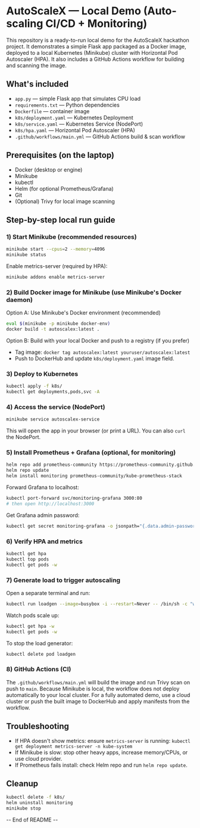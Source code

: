 # AutoScaleX — Local Demo (Auto-scaling CI/CD + Monitoring)

This repository is a ready-to-run local demo for the AutoScaleX hackathon project.
It demonstrates a simple Flask app packaged as a Docker image, deployed to a local
Kubernetes (Minikube) cluster with Horizontal Pod Autoscaler (HPA). It also includes
a GitHub Actions workflow for building and scanning the image.

## What's included
- `app.py` — simple Flask app that simulates CPU load
- `requirements.txt` — Python dependencies
- `Dockerfile` — container image
- `k8s/deployment.yaml` — Kubernetes Deployment
- `k8s/service.yaml` — Kubernetes Service (NodePort)
- `k8s/hpa.yaml` — Horizontal Pod Autoscaler (HPA)
- `.github/workflows/main.yml` — GitHub Actions build & scan workflow

## Prerequisites (on the laptop)
- Docker (desktop or engine)
- Minikube
- kubectl
- Helm (for optional Prometheus/Grafana)
- Git
- (Optional) Trivy for local image scanning

## Step-by-step local run guide

### 1) Start Minikube (recommended resources)
```bash
minikube start --cpus=2 --memory=4096
minikube status
```

Enable metrics-server (required by HPA):
```bash
minikube addons enable metrics-server
```

### 2) Build Docker image for Minikube (use Minikube's Docker daemon)
Option A: Use Minikube's Docker environment (recommended)
```bash
eval $(minikube -p minikube docker-env)
docker build -t autoscalex:latest .
```

Option B: Build with your local Docker and push to a registry (if you prefer)
- Tag image: `docker tag autoscalex:latest youruser/autoscalex:latest`
- Push to DockerHub and update `k8s/deployment.yaml` image field.

### 3) Deploy to Kubernetes
```bash
kubectl apply -f k8s/
kubectl get deployments,pods,svc -A
```

### 4) Access the service (NodePort)
```bash
minikube service autoscalex-service
```
This will open the app in your browser (or print a URL). You can also `curl` the NodePort.

### 5) Install Prometheus + Grafana (optional, for monitoring)
```bash
helm repo add prometheus-community https://prometheus-community.github.io/helm-charts
helm repo update
helm install monitoring prometheus-community/kube-prometheus-stack
```
Forward Grafana to localhost:
```bash
kubectl port-forward svc/monitoring-grafana 3000:80
# then open http://localhost:3000
```
Get Grafana admin password:
```bash
kubectl get secret monitoring-grafana -o jsonpath="{.data.admin-password}" | base64 --decode
```

### 6) Verify HPA and metrics
```bash
kubectl get hpa
kubectl top pods
kubectl get pods -w
```

### 7) Generate load to trigger autoscaling
Open a separate terminal and run:
```bash
kubectl run loadgen --image=busybox -i --restart=Never -- /bin/sh -c "while true; do wget -q -O- http://autoscalex-service:5000; done"
```
Watch pods scale up:
```bash
kubectl get hpa -w
kubectl get pods -w
```

To stop the load generator:
```bash
kubectl delete pod loadgen
```

### 8) GitHub Actions (CI)
The `.github/workflows/main.yml` will build the image and run Trivy scan on push to `main`. Because Minikube is local, the workflow does not deploy automatically to your local cluster. For a fully automated demo, use a cloud cluster or push the built image to DockerHub and apply manifests from the workflow.

## Troubleshooting
- If HPA doesn't show metrics: ensure `metrics-server` is running:
  `kubectl get deployment metrics-server -n kube-system`
- If Minikube is slow: stop other heavy apps, increase memory/CPUs, or use cloud provider.
- If Prometheus fails install: check Helm repo and run `helm repo update`.

## Cleanup
```bash
kubectl delete -f k8s/
helm uninstall monitoring
minikube stop
```

-- End of README --
